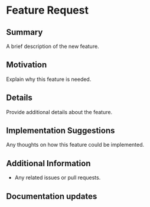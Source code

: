 # Feature Request

## Summary
A brief description of the new feature.

## Motivation
Explain why this feature is needed.

## Details
Provide additional details about the feature.

## Implementation Suggestions
Any thoughts on how this feature could be implemented.

## Additional Information
- Any related issues or pull requests.

## Documentation updates
